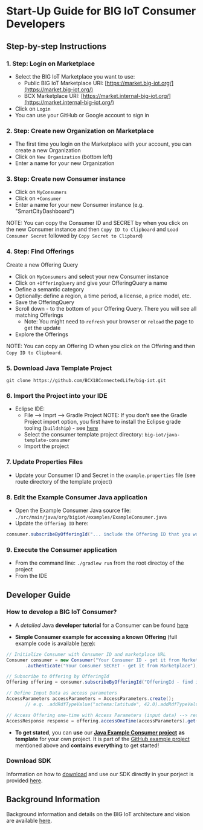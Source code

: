 # Start-Up Guide for BIG IoT Consumer Developers

## Step-by-step Instructions

### 1. Step: Login on Marketplace

- Select the BIG IoT Marketplace you want to use:
  - Public BIG IoT Marketplace URI: [https://market.big-iot.org/](https://market.big-iot.org/)
  - BCX Marketplace URI: [https://market.internal-big-iot.org/](https://market.internal-big-iot.org/)
- Click on `Login`
- You can use your GitHub or Google account to sign in

### 2. Step: Create new Organization on Marketplace

- The first time you login on the Marketplace with your account, you can create a new Organization 
- Click on `New Organization` (bottom left)
- Enter a name for your new Organization

### 3. Step: Create new Consumer instance

- Click on `MyConsumers` 
- Click on `+Consumer`
- Enter a name for your new Consumer instance (e.g. "SmartCityDashboard")

NOTE: You can copy the Consumer ID and SECRET by when you click on the new Consumer instance and then `Copy ID to Clipboard` and `Load Consumer Secret` followed by `Copy Secret to Clipbard`)

### 4. Step: Find Offerings

Create a new Offering Query
- Click on `MyConsumers` and select your new Consumer instance
- Click on `+OfferingQuery` and give your OfferingQuery a name
- Define a semantic category
- Optionally: define a region, a time period, a license, a price model, etc. 
- Save the OfferingQuery
- Scroll down - to the bottom of your Offering Query. There you will see all matching Offerings
  - Note: You might need to `refresh` your browser or `reload` the page to get the update
- Explore the Offerings

NOTE: You can copy an Offering ID when you click on the Offering and then `Copy ID to Clipboard`.

### 5. Download Java Template Project

`git clone https://github.com/BCX18ConnectedLife/big-iot.git`

### 6. Import the Project into your IDE 

- Eclipse IDE:
  - File --> Imprt --> Gradle Project 
    NOTE: If you don't see the Gradle Project import option, you first have to install the Eclipse grade tooling (`buildship`) - see [here](http://www.vogella.com/tutorials/EclipseGradle/article.html)
  - Select the consumer template project directory: `big-iot/java-template-consumer`
  - Import the project
  
### 7. Update Properties Files 

- Update your Consumer ID and Secret in the `example.properties` file (see route directory of the template project)

### 8. Edit the Example Consumer Java application 

- Open the Example Consumer Java source file: `./src/main/java/org/bigiot/examples/ExampleConsumer.java`
- Update the `Offering ID` here:
```java
consumer.subscribeByOfferingId("... include the Offering ID that you want to subscribe to and access ...").get();
```

### 9. Execute the Consumer application 

 - From the command line: `./gradlew run` from the root directoy of the project
 - From the IDE 


## Developer Guide 

### How to develop a BIG IoT Consumer?

- A _detailed_ Java **developer tutorial** for a Consumer can be found [here](https://big-iot.github.io/consumerPerspective/)

- **Simple Consumer example for accessing a known Offering** (full example code is available [here](https://github.com/BIG-IoT/example-projects/blob/master/more-java-examples/src/main/java/org/eclipse/bigiot/lib/examples/ExampleConsumerSubscriptionById.java)):
```java
// Initialize Consumer with Consumer ID and marketplace URL
Consumer consumer = new Consumer("Your Consumer ID - get it from Marketplace", "https://market.big-iot.org")
       .authenticate("Your Consumer SECRET - get it from Marketplace");

// Subscribe to Offering by OfferingId
Offering offering = consumer.subscribeByOfferingId("OfferingId - find it on Marketplace").get();

// Define Input Data as access parameters
AccessParameters accessParameters = AccessParameters.create();
       // e.g. .addRdfTypeValue("schema:latitude", 42.0).addRdfTypeValue("schema:longitude", 9.0);

// Access Offering one-time with Access Parameters (input data) --> response includes JSON results
AccessResponse response = offering.accessOneTime(accessParameters).get();
```

- **To get stated**, you can **use** our [**Java Example Consumer project**](https://github.com/BCX18ConnectedLife/big-iot/tree/master/java-template-consumer) **as template** for your own project. It is part of the [GitHub example project](https://github.com/BCX18ConnectedLife/big-iot) mentioned above and **contains everything** to get started!


### Download SDK

Information on how to [download](https://big-iot.github.io/download/) and use our SDK directly in your porject is provided [here](https://big-iot.github.io/download/).


## Background Information

Background information and details on the BIG IoT architecture and vision are available [here](https://big-iot.github.io/tutorial/).
